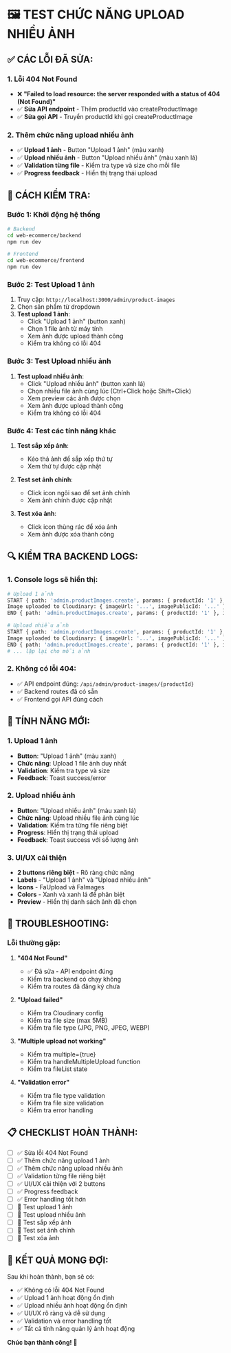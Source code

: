 # 🖼️ TEST CHỨC NĂNG UPLOAD NHIỀU ẢNH

## ✅ **CÁC LỖI ĐÃ SỬA:**

### **1. Lỗi 404 Not Found**
- ❌ **"Failed to load resource: the server responded with a status of 404 (Not Found)"**
- ✅ **Sửa API endpoint** - Thêm productId vào createProductImage
- ✅ **Sửa gọi API** - Truyền productId khi gọi createProductImage

### **2. Thêm chức năng upload nhiều ảnh**
- ✅ **Upload 1 ảnh** - Button "Upload 1 ảnh" (màu xanh)
- ✅ **Upload nhiều ảnh** - Button "Upload nhiều ảnh" (màu xanh lá)
- ✅ **Validation từng file** - Kiểm tra type và size cho mỗi file
- ✅ **Progress feedback** - Hiển thị trạng thái upload

## 🚀 **CÁCH KIỂM TRA:**

### **Bước 1: Khởi động hệ thống**
```bash
# Backend
cd web-ecommerce/backend
npm run dev

# Frontend
cd web-ecommerce/frontend
npm run dev
```

### **Bước 2: Test Upload 1 ảnh**
1. Truy cập: `http://localhost:3000/admin/product-images`
2. Chọn sản phẩm từ dropdown
3. **Test upload 1 ảnh**:
   - Click "Upload 1 ảnh" (button xanh)
   - Chọn 1 file ảnh từ máy tính
   - Xem ảnh được upload thành công
   - Kiểm tra không có lỗi 404

### **Bước 3: Test Upload nhiều ảnh**
1. **Test upload nhiều ảnh**:
   - Click "Upload nhiều ảnh" (button xanh lá)
   - Chọn nhiều file ảnh cùng lúc (Ctrl+Click hoặc Shift+Click)
   - Xem preview các ảnh được chọn
   - Xem ảnh được upload thành công
   - Kiểm tra không có lỗi 404

### **Bước 4: Test các tính năng khác**
1. **Test sắp xếp ảnh**:
   - Kéo thả ảnh để sắp xếp thứ tự
   - Xem thứ tự được cập nhật

2. **Test set ảnh chính**:
   - Click icon ngôi sao để set ảnh chính
   - Xem ảnh chính được cập nhật

3. **Test xóa ảnh**:
   - Click icon thùng rác để xóa ảnh
   - Xem ảnh được xóa thành công

## 🔍 **KIỂM TRA BACKEND LOGS:**

### **1. Console logs sẽ hiển thị:**
```bash
# Upload 1 ảnh
START { path: 'admin.productImages.create', params: { productId: '1' }, body: { ... } }
Image uploaded to Cloudinary: { imageUrl: '...', imagePublicId: '...' }
END { path: 'admin.productImages.create', params: { productId: '1' }, id: 1 }

# Upload nhiều ảnh
START { path: 'admin.productImages.create', params: { productId: '1' }, body: { ... } }
Image uploaded to Cloudinary: { imageUrl: '...', imagePublicId: '...' }
END { path: 'admin.productImages.create', params: { productId: '1' }, id: 2 }
# ... lặp lại cho mỗi ảnh
```

### **2. Không có lỗi 404:**
- ✅ API endpoint đúng: `/api/admin/product-images/{productId}`
- ✅ Backend routes đã có sẵn
- ✅ Frontend gọi API đúng cách

## 🎯 **TÍNH NĂNG MỚI:**

### **1. Upload 1 ảnh**
- **Button**: "Upload 1 ảnh" (màu xanh)
- **Chức năng**: Upload 1 file ảnh duy nhất
- **Validation**: Kiểm tra type và size
- **Feedback**: Toast success/error

### **2. Upload nhiều ảnh**
- **Button**: "Upload nhiều ảnh" (màu xanh lá)
- **Chức năng**: Upload nhiều file ảnh cùng lúc
- **Validation**: Kiểm tra từng file riêng biệt
- **Progress**: Hiển thị trạng thái upload
- **Feedback**: Toast success với số lượng ảnh

### **3. UI/UX cải thiện**
- **2 buttons riêng biệt** - Rõ ràng chức năng
- **Labels** - "Upload 1 ảnh" và "Upload nhiều ảnh"
- **Icons** - FaUpload và FaImages
- **Colors** - Xanh và xanh lá để phân biệt
- **Preview** - Hiển thị danh sách ảnh đã chọn

## 🐛 **TROUBLESHOOTING:**

### **Lỗi thường gặp:**

1. **"404 Not Found"**
   - ✅ Đã sửa - API endpoint đúng
   - Kiểm tra backend có chạy không
   - Kiểm tra routes đã đăng ký chưa

2. **"Upload failed"**
   - Kiểm tra Cloudinary config
   - Kiểm tra file size (max 5MB)
   - Kiểm tra file type (JPG, PNG, JPEG, WEBP)

3. **"Multiple upload not working"**
   - Kiểm tra multiple={true}
   - Kiểm tra handleMultipleUpload function
   - Kiểm tra fileList state

4. **"Validation error"**
   - Kiểm tra file type validation
   - Kiểm tra file size validation
   - Kiểm tra error handling

## 📋 **CHECKLIST HOÀN THÀNH:**

- [ ] ✅ Sửa lỗi 404 Not Found
- [ ] ✅ Thêm chức năng upload 1 ảnh
- [ ] ✅ Thêm chức năng upload nhiều ảnh
- [ ] ✅ Validation từng file riêng biệt
- [ ] ✅ UI/UX cải thiện với 2 buttons
- [ ] ✅ Progress feedback
- [ ] ✅ Error handling tốt hơn
- [ ] 🔄 Test upload 1 ảnh
- [ ] 🔄 Test upload nhiều ảnh
- [ ] 🔄 Test sắp xếp ảnh
- [ ] 🔄 Test set ảnh chính
- [ ] 🔄 Test xóa ảnh

## 🎉 **KẾT QUẢ MONG ĐỢI:**

Sau khi hoàn thành, bạn sẽ có:
- ✅ Không có lỗi 404 Not Found
- ✅ Upload 1 ảnh hoạt động ổn định
- ✅ Upload nhiều ảnh hoạt động ổn định
- ✅ UI/UX rõ ràng và dễ sử dụng
- ✅ Validation và error handling tốt
- ✅ Tất cả tính năng quản lý ảnh hoạt động

**Chúc bạn thành công! 🎉**
